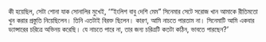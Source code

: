 কী হয়েছিল, সেটা শোনা যাক সোনালির মুখেই, ‘“ইংলিশ বাবু দেশি মেম” সিনেমার সেটে সরোজ খান আমাকে রীতিমতো খুন করার প্রস্তুতি নিয়েছিলেন। তিনি এতটাই বিরক্ত ছিলেন। কারণ, আমি নাচতে পারতাম না। সিনেমাটি আমি একবার ড্যান্সারের চরিত্রে অভিনয় করেছি। যে নাচতে পারে না, তার জন্য চরিত্রটি কতটা কঠিন, ভাবতে পারছেন?’
